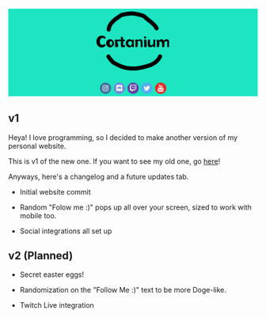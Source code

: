 ![Cortanium's Website](https://github.com/Cortanium/websitecontent/blob/main/corty.PNG?raw=true)
## v1

Heya! I love programming, so I decided to make another version of my personal website. 

This is v1 of the new one. 
If you want to see my old one, go [here](github.com/cortanium/legacywebsite)!

Anyways, here's a changelog and a future updates tab.

- Initial website commit

- Random "Folow me :)" pops up all over your screen, sized to work with mobile too.

- Social integrations all set up


## v2 (Planned)

- Secret easter eggs! 

- Randomization on the "Follow Me :)" text to be more Doge-like.

- Twitch Live integration
